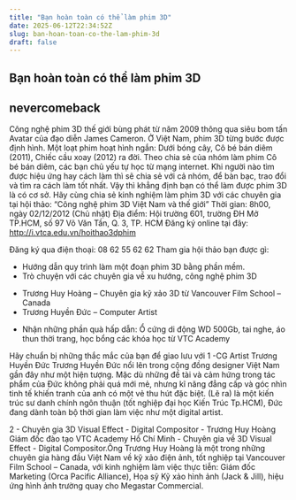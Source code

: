 ```yaml
---
title: "Bạn hoàn toàn có thể làm phim 3D"
date: 2025-06-12T22:34:52Z
slug: ban-hoan-toan-co-the-lam-phim-3d
draft: false
---
```


## Bạn hoàn toàn có thể làm phim 3D

## nevercomeback

Công nghệ phim 3D thế giới bùng phát từ năm 2009 thông qua siêu bom tấn Avatar của đạo diễn James Cameron. Ở Việt Nam, phim 3D từng bước được định hình. Một loạt phim hoạt hình ngắn: Dưới bóng cây, Cô bé bán diêm (2011), Chiếc cầu xoay (2012) ra đời. 
Theo chia sẻ của nhóm làm phim Cô bé bán diêm, các bạn chủ yếu tự học từ mạng internet. Khi người nào tìm được hiệu ứng hay cách làm  thì sẽ chia sẻ với cả nhóm, để bàn bạc, trao đổi và tìm ra cách làm tốt nhất.
Vậy thì khẳng định bạn có thể làm được phim 3D là có cơ sở.
Hãy cùng chia sẻ kinh nghiệm làm phim 3D với các chuyên gia tại hội thảo:
“Công nghệ phim 3D Việt Nam và thế giới”
Thời gian: 8h00, ngày 02/12/2012 (Chủ nhật)
Địa điểm: Hội trường 601, trường ĐH Mở TP.HCM, số 97 Võ Văn Tần, Q. 3, TP. HCM
Đăng ký online tại đây: http://i.vtca.edu.vn/hoithao3dphim

 
Đăng ký qua điện thoại: 08 62 55 62 62
Tham gia hội thảo bạn được gì:
- Hướng dẫn quy trình làm một đoạn phim 3D bằng phần mềm.
- Trò chuyện với các chuyên gia về xu hướng, công nghệ phim 3D
+ Trương Huy Hoàng – Chuyên gia kỹ xảo 3D từ Vancouver Film School – Canada
+ Trương Huyền Đức – Computer Artist
- Nhận những phần quà hấp dẫn: Ổ cứng di động WD 500Gb, tai nghe, áo thun thời trang, học bổng các khóa học từ VTC Academy
 
 
Hãy chuẩn bị những thắc mắc của bạn để giao lưu với
1 -CG Artist Trương Huyền Đức 
Trương Huyền Đức nổi lên trong cộng đồng designer Việt Nam gần đây như một hiện tượng. Mặc dù những đề tài và cảm hứng trong tác phẩm của Đức không phải quá mới mẻ, nhưng kĩ năng đẳng cấp và góc nhìn tinh tế khiến tranh của anh có một vẻ thu hút đặc biệt. (Lẽ ra) là một kiến trúc sư danh chính ngôn thuận (tốt nghiệp đại học Kiến Trúc Tp.HCM), Đức đang dành toàn bộ thời gian làm việc như một digital artist.
  
 
 
2 - Chuyên gia 3D Visual Effect - Digital Compositor -  Trương Huy Hoàng 
Giám đốc đào tạo VTC Academy Hồ Chí Minh - Chuyên gia về 3D Visual Effect - Digital Compositor.Ông Trương Huy Hoàng là một trong những chuyên gia hàng đầu Việt Nam về kỹ xảo điện ảnh, tốt nghiệp tại Vancouver Film School – Canada, với kinh nghiệm làm việc thực tiễn: Giám đốc Marketing (Orca Pacific Alliance), Họa sỹ Kỹ xảo hình ảnh (Jack & Jill), hiệu ứng hình ảnh trường quay cho Megastar Commercial.